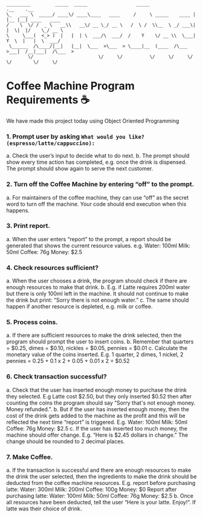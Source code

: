 ```
_________         _____  _____                  _____                .__    .__               
\_   ___ \  _____/ ____\/ ____\____   ____     /     \ _____    ____ |  |__ |__| ____   ____  
/    \  \/ /  _ \   __\\   __\/ __ \_/ __ \   /  \ /  \\__  \ _/ ___\|  |  \|  |/    \_/ __ \ 
\     \___(  <_> )  |   |  | \  ___/\  ___/  /    Y    \/ __ \\  \___|   Y  \  |   |  \  ___/ 
 \______  /\____/|__|   |__|  \___  >\___  > \____|__  (____  /\___  >___|  /__|___|  /\___  >
        \/                        \/     \/          \/     \/     \/     \/        \/     \/ 
```

# Coffee Machine Program Requirements ☕

We have made this project today using Object Oriented Programming

### 1. Prompt user by asking ```What would you like? (espresso/latte/cappuccino):  ```

a. Check the user’s input to decide what to do next.
b. The prompt should show every time action has completed, e.g. once the drink is
dispensed. The prompt should show again to serve the next customer.


### 2. Turn off the Coffee Machine by entering “off” to the prompt.

a. For maintainers of the coffee machine, they can use “off” as the secret word to turn off
the machine. Your code should end execution when this happens.

### 3. Print report.

a. When the user enters “report” to the prompt, a report should be generated that shows
the current resource values. e.g.
Water: 100ml
Milk: 50ml
Coffee: 76g
Money: $2.5

### 4. Check resources sufficient?

a. When the user chooses a drink, the program should check if there are enough
resources to make that drink.
b. E.g. if Latte requires 200ml water but there is only 100ml left in the machine. It should
not continue to make the drink but print: “Sorry there is not enough water.”
c. The same should happen if another resource is depleted, e.g. milk or coffee.

### 5. Process coins.

a. If there are sufficient resources to make the drink selected, then the program should
prompt the user to insert coins.
b. Remember that quarters = $0.25, dimes = $0.10, nickles = $0.05, pennies = $0.01
c. Calculate the monetary value of the coins inserted. E.g. 1 quarter, 2 dimes, 1 nickel, 2
pennies = 0.25 + 0.1 x 2 + 0.05 + 0.01 x 2 = $0.52

### 6. Check transaction successful?

a. Check that the user has inserted enough money to purchase the drink they selected.
E.g Latte cost $2.50, but they only inserted $0.52 then after counting the coins the
program should say “Sorry that's not enough money. Money refunded.”.
b. But if the user has inserted enough money, then the cost of the drink gets added to the
machine as the profit and this will be reflected the next time “report” is triggered. E.g.
Water: 100ml
Milk: 50ml
Coffee: 76g
Money: $2.5
c. If the user has inserted too much money, the machine should offer change.
E.g. “Here is $2.45 dollars in change.” The change should be rounded to 2 decimal
places.

### 7. Make Coffee.
a. If the transaction is successful and there are enough resources to make the drink the
user selected, then the ingredients to make the drink should be deducted from the
coffee machine resources.
E.g. report before purchasing latte:
Water: 300ml
Milk: 200ml
Coffee: 100g
Money: $0
Report after purchasing latte:
Water: 100ml
Milk: 50ml
Coffee: 76g
Money: $2.5
b. Once all resources have been deducted, tell the user “Here is your latte. Enjoy!”. If
latte was their choice of drink.